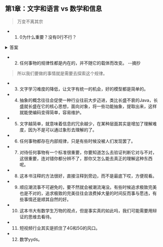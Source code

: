 ## 第1章：文字和语言 vs 数学和信息

>万变不离其宗

- 1. 0为什么重要？没有0行不行？

<details>
  <summary>答案</summary>

 >0很重要大概是说这个概念很重要吧，要不然怎么去表示10，100呢。

 >也许是0这个概念在整个数学体系中尤为重要，所以0很重要。

>就数学体系而言，没有0这个概念是不行的，生活中，可能也不行，需要有概念表示没有，当然没有这两个字表示0也是没问题的。

</details>

- 2. 任何事物的规律性都是内在的，并不随它的载体而改变。 --摘抄

>所以我们要做的事情就是需要去探索这个规律。

- 3. 文字学习难度的降低，让文字有统一的机会，好的模型都是简单的。

- 4. 抽象的概念往往会促使一种行业往前大步迈进，类比长盛不衰的Java，长盛就长盛在它的核心思想，面向对象，将一些功能抽象，提取出来，这样就能使编码变得简单，容易维护。

- 5. 文字越简单，就意味着信息的冗余越少，在某种层面其实是增加了理解难度，因为不是可以通过象形去理解的了。

- 6. 任何事物都存在内部规律，只是有些时候没被人们发现罢了。

- 7. 对待任何事物有一个标准很重要，你要知道怎么去验证判断它对与不对，这很重要，连对错你都分辨不了，那你又怎么能去真正的理解这种东西呢。

- 8. 这本书注释的方法很好，直接注释到旁边，而不是最底下哎，方便观看。

- 9. 顺应潮流事不可避免的，要不然就会被潮流淹没。有些时候追求极致完美也是不对的，追求极致的完美往往会浪费掉大量的时间反而事与愿违，有些事情还是顺其自然的好。

- 10. 这本书大有数学生万物的观点，但是事实真的如此吗，我们可能需要用辩证的思维去看待。

- 11. 短视频行业其实是抓住了4G和5G的风口。

- 12. 数学yyds。





















